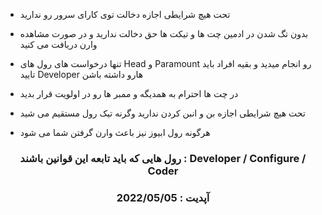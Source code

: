 
- تحت هیچ شرایطی اجازه دخالت توی کارای سرور رو ندارید

- بدون تگ شدن در ادمین چت ها و تیکت ها حق دخالت ندارید و در صورت مشاهده وارن دریافت می کنید 
 
- تنها درخواست های رول های Head  و Paramount  رو انجام میدید و بقیه افراد باید تایید Developer هارو داشته باشن 
 
- در چت ها احترام به همدیگه و ممبر ها رو در اولویت قرار بدید 
 
- تحت هیچ شرایطی اجازه بن و انبن کردن ندارید وگرنه تیک رول مستقیم می شید
 
- هرگونه رول ابیوز نیز باعث وارن گرفتن شما می شود 


<h3 align="center"> رول هایی که باید تابعه این قوانین باشند : Developer /  Configure / Coder</h3>
<h3 align="center">آپدیت : 2022/05/05 </h3>
 
